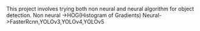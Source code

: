 This project involves trying both non neural and neural algorithm for object detection.
Non neural ->HOG(Histogram of Gradients)
Neural->FasterRcnn,YOLOv3,YOLOv4,YOLOv5
